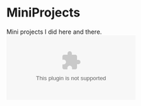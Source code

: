 # MiniProjects
Mini projects I did here and there.
![alt tag](https://github.com/Bryce-R/MiniProjects/blob/master/ParticleFilter/results.eps)

